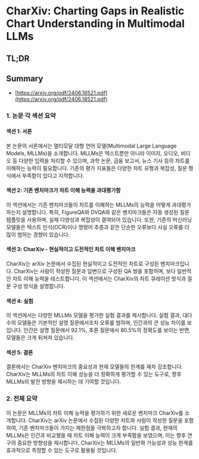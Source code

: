 # CharXiv: Charting Gaps in Realistic Chart Understanding in Multimodal LLMs
## TL;DR
## Summary
- [https://arxiv.org/pdf/2406.18521.pdf](https://arxiv.org/pdf/2406.18521.pdf)

### 1. 논문 각 섹션 요약

#### 섹션 1: 서론
본 논문의 서론에서는 멀티모달 대형 언어 모델(Multimodal Large Language Models, MLLMs)을 소개합니다. MLLMs은 텍스트뿐만 아니라 이미지, 오디오, 비디오 등 다양한 입력을 처리할 수 있으며, 과학 논문, 금융 보고서, 뉴스 기사 등의 차트를 이해하는 능력이 필요합니다. 기존의 평가 지표들은 다양한 차트 유형과 복잡성, 질문 형식에서 부족함이 있다고 지적합니다.

#### 섹션 2: 기존 벤치마크가 차트 이해 능력을 과대평가함
이 섹션에서는 기존 벤치마크들이 차트를 이해하는 MLLMs의 능력을 어떻게 과대평가하는지 설명합니다. 특히, FigureQA와 DVQA와 같은 벤치마크들은 자동 생성된 질문 템플릿을 사용하며, 실제 다양성과 복잡성이 결여되어 있습니다. 또한, 기존의 머신러닝 모델들은 텍스트 인식(OCR)이나 명령어 추종과 같은 단순한 오류보다 사실 오류를 더 많이 범하는 경향이 있습니다.

#### 섹션 3: CharXiv - 현실적이고 도전적인 차트 이해 벤치마크
CharXiv는 arXiv 논문에서 수집된 현실적이고 도전적인 차트로 구성된 벤치마크입니다. CharXiv는 사람이 작성한 질문과 답변으로 구성된 QA 쌍을 포함하며, 보다 일반적인 차트 이해 능력을 테스트합니다. 이 섹션에서는 CharXiv의 차트 큐레이션 방식과 질문 구성 방식을 설명합니다.

#### 섹션 4: 실험
이 섹션에서는 다양한 MLLMs 모델을 평가한 실험 결과를 제시합니다. 실험 결과, 대다수의 모델들은 기본적인 설명 질문에서조차 오류를 범하며, 인간과의 큰 성능 차이를 보입니다. 인간은 설명 질문에서 92.1%, 추론 질문에서 80.5%의 정확도를 보이는 반면, 모델들은 크게 뒤쳐져 있습니다.

#### 섹션 5: 결론
결론에서는 CharXiv 벤치마크의 중요성과 현재 모델들의 한계를 재차 강조합니다. CharXiv는 MLLMs의 차트 이해 성능을 더 정확하게 평가할 수 있는 도구로, 향후 MLLMs의 발전 방향을 제시하는 데 기여할 것입니다.

### 2. 전체 요약
이 논문은 MLLMs의 차트 이해 능력을 평가하기 위한 새로운 벤치마크 CharXiv를 소개합니다. CharXiv는 arXiv 논문에서 수집된 다양한 차트와 사람이 작성한 질문을 포함하여, 기존 벤치마크들이 가지는 제한점을 극복하고자 합니다. 실험 결과, 현재의 MLLMs은 인간과 비교했을 때 차트 이해 능력이 크게 부족함을 보였으며, 이는 향후 연구의 중요한 방향성을 제시합니다. CharXiv는 MLLMs의 일반화 가능성과 성능 한계를 효과적으로 측정할 수 있는 도구로 활용될 것입니다.